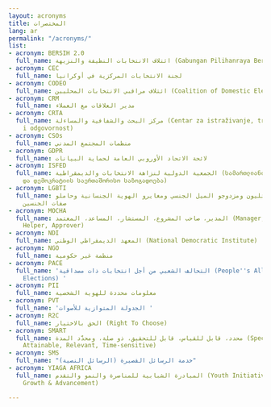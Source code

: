 ```yaml
---
layout: acronyms
title: المختصرات
lang: ar
permalink: "/acronyms/"
list:
- acronym: BERSIH 2.0
  full_name: ائتلاف الانتخابات النظيفة والنزيهة (Gabungan Pilihanraya Bersih dan Adil)
- acronym: CEC
  full_name: لجنة الانتخابات المركزية في أوكرانيا
- acronym: CODEO
  full_name: ائتلاف مراقبي الانتخابات المحليين (Coalition of Domestic Election Observers)
- acronym: CRM
  full_name: مدير العلاقات مع العملاء
- acronym: CRTA
  full_name: مركز البحث والشفافية والمساءلة (Centar za istraživanje, transparentnost
    i odgovornost)
- acronym: CSOs
  full_name: منظمات المجتمع المدني
- acronym: GDPR
  full_name: لائحة الاتحاد الأوروبي العامة لحماية البيانات
- acronym: ISFED
  full_name: الجمعية الدولية لنزاهة الانتخابات والديمقراطية (სამართლიანი არჩევნებისა
    და დემოკრატიის საერთაშორისო საზოგადოება)
- acronym: LGBTI
  full_name: المثليات والمثليون ومزدوجو الميل الجنسي ومغايرو الهوية الجنسانية وحاملو
    صفات الجنسين
- acronym: MOCHA
  full_name: المدير، صاحب المشروع، المستشار، المساعد، المعتمد (Manager, Owner, Consultant,
    Helper, Approver)
- acronym: NDI
  full_name: المعهد الديمقراطي الوطني (National Democratic Institute)
- acronym: NGO
  full_name: منظمة غير حكومية
- acronym: PACE
  full_name: 'التحالف الشعبي من أجل انتخابات ذات مصداقية (People''s Alliance for Credible
    Elections) '
- acronym: PII
  full_name: معلومات محددة للهوية الشخصية
- acronym: PVT
  full_name: 'الجدولة المتوازية للأصوات '
- acronym: R2C
  full_name: الحق بالاختيار (Right To Choose)
- acronym: SMART
  full_name: محدد، قابل للقياس، قابل للتحقيق، ذو صلة، ومحدَّد المدة (Specific, Measurable,
    Attainable, Relevant, Time-sensitive)
- acronym: SMS
  full_name: "(خدمة الرسائل القصيرة (الرسائل النصية"
- acronym: YIAGA AFRICA
  full_name: المبادرة الشبابية للمناصرة والنمو والتقدم (Youth Initiative for Advocacy,
    Growth & Advancement)

---
```

